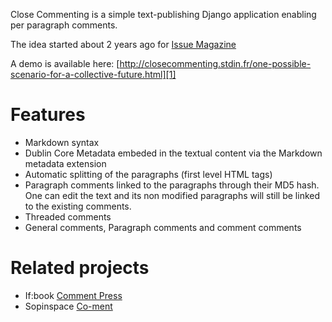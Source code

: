 Close Commenting is a simple text-publishing Django application enabling per paragraph comments.

The idea started about 2 years ago for [Issue Magazine][4]

A demo is available here: [http://closecommenting.stdin.fr/one-possible-scenario-for-a-collective-future.html][1]

Features
========

  - Markdown syntax
  - Dublin Core Metadata embeded in the textual content via the Markdown metadata extension
  - Automatic splitting of the paragraphs (first level HTML tags)
  - Paragraph comments linked to the paragraphs through their MD5 hash. One can edit the text and its non modified paragraphs will still be linked to the existing comments.
  - Threaded comments
  - General comments, Paragraph comments and comment comments

Related projects
================

  - If:book [Comment Press][2]
  - Sopinspace [Co-ment][3]


  [1]: http://closecommenting.stdin.fr/one-possible-scenario-for-a-collective-future.html
  [2]: http://www.futureofthebook.org/commentpress/
  [3]: http://www.co-ment.net/
  [4]: http://www.issue-magazine.net/
